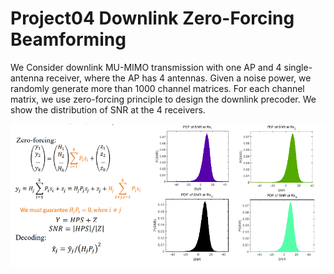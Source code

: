 # Project04 Downlink Zero-Forcing Beamforming

We Consider downlink MU-MIMO transmission with one AP and 4 single-antenna receiver, where the AP has 4 antennas. Given a noise power, we randomly generate more than 1000 channel matrices. For each channel matrix, we use zero-forcing principle to design the downlink precoder. We show the distribution of SNR at the 4 receivers.



![1](fig.png)
